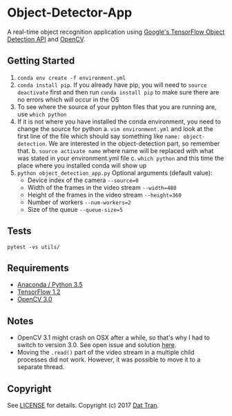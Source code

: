 # Object-Detector-App

A real-time object recognition application using [Google's TensorFlow Object Detection API](https://github.com/tensorflow/models/tree/master/research/object_detection) and [OpenCV](http://opencv.org/).

## Getting Started
1. `conda env create -f environment.yml`
2. `conda install pip`. If you already have pip, you will need to `source deactivate` first and then run `conda install pip`       to make sure there are no errors which will occur in the OS
3. To see where the source of your pyhton files that you are running are, use `which python`
4. If it is not where you have installed the conda environment, you need to change the source for python
    a. `vim environment.yml` and look at the first line of the file which should say something like `name: object-detection`.         We are interested in the object-detection part, so remember that.
    b. `source activate name` where name will be replaced with what was stated in your environment.yml file
    c. `which python` and this time the place where you installed conda will show up
5. `python object_detection_app.py`
    Optional arguments (default value):
    * Device index of the camera `--source=0`
    * Width of the frames in the video stream `--width=480`
    * Height of the frames in the video stream `--height=360`
    * Number of workers `--num-workers=2`
    * Size of the queue `--queue-size=5`

## Tests
```
pytest -vs utils/
```

## Requirements
- [Anaconda / Python 3.5](https://www.continuum.io/downloads)
- [TensorFlow 1.2](https://www.tensorflow.org/)
- [OpenCV 3.0](http://opencv.org/)

## Notes
- OpenCV 3.1 might crash on OSX after a while, so that's why I had to switch to version 3.0. See open issue and solution [here](https://github.com/opencv/opencv/issues/5874).
- Moving the `.read()` part of the video stream in a multiple child processes did not work. However, it was possible to move it to a separate thread.

## Copyright

See [LICENSE](LICENSE) for details.
Copyright (c) 2017 [Dat Tran](http://www.dat-tran.com/).